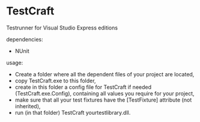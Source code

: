 TestCraft
=========

Testrunner for Visual Studio Express editions


dependencies:
  - NUnit

usage: 
  - Create a folder where all the dependent files of your project are located,
  - copy TestCraft.exe to this folder,
  - create in this folder a config file for TestCraft if needed (TestCraft.exe.Config), containing all values you require for your project,
  - make sure that all your test fixtures have the [TestFixture] attribute (not inherited),
  - run (in that folder) TestCraft yourtestlibrary.dll.
